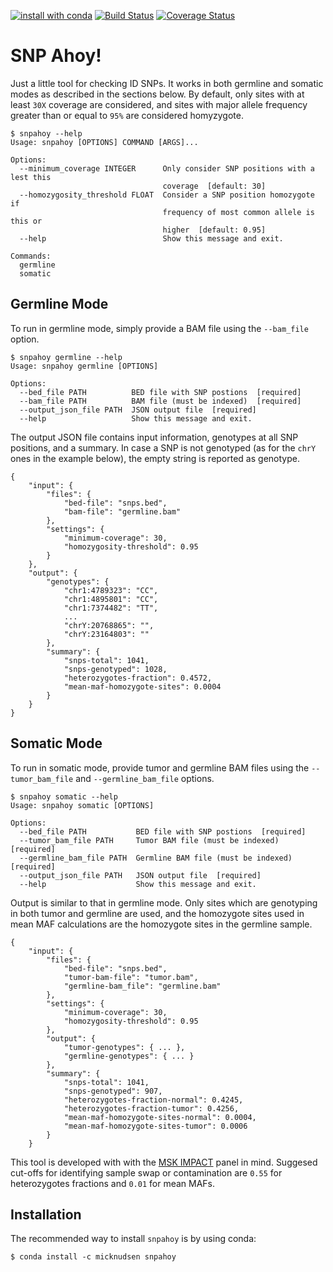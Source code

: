 [![install with conda](https://img.shields.io/badge/install%20with-conda-brightgreen.svg?style=flat)](https://conda.anaconda.org/micknudsen) [![Build Status](https://travis-ci.org/micknudsen/snpahoy.svg?branch=master)](https://travis-ci.org/micknudsen/snpahoy) [![Coverage Status](https://coveralls.io/repos/github/micknudsen/snpahoy/badge.svg?branch=master)](https://coveralls.io/github/micknudsen/snpahoy?branch=master)

# SNP Ahoy!

Just a little tool for checking ID SNPs. It works in both germline and somatic modes as described in the sections below. By default, only sites with at least `30X` coverage are considered, and sites with major allele frequency greater than or equal to `95%` are considered homyzygote.

```
$ snpahoy --help
Usage: snpahoy [OPTIONS] COMMAND [ARGS]...

Options:
  --minimum_coverage INTEGER      Only consider SNP positions with a lest this
                                  coverage  [default: 30]
  --homozygosity_threshold FLOAT  Consider a SNP position homozygote if
                                  frequency of most common allele is this or
                                  higher  [default: 0.95]
  --help                          Show this message and exit.

Commands:
  germline
  somatic
```

## Germline Mode

To run in germline mode, simply provide a BAM file using the `--bam_file` option.

```
$ snpahoy germline --help
Usage: snpahoy germline [OPTIONS]

Options:
  --bed_file PATH          BED file with SNP postions  [required]
  --bam_file PATH          BAM file (must be indexed)  [required]
  --output_json_file PATH  JSON output file  [required]
  --help                   Show this message and exit.
```

The output JSON file contains input information, genotypes at all SNP positions, and a summary. In case a SNP is not genotyped (as for the `chrY` ones in the example below), the empty string is reported as genotype.

```
{
    "input": {
        "files": {
            "bed-file": "snps.bed",
            "bam-file": "germline.bam"
        },
        "settings": {
            "minimum-coverage": 30,
            "homozygosity-threshold": 0.95
        }
    },
    "output": {
        "genotypes": {
            "chr1:4789323": "CC",
            "chr1:4895801": "CC",
            "chr1:7374482": "TT",
            ...
            "chrY:20768865": "",
            "chrY:23164803": ""
        },
        "summary": {
            "snps-total": 1041,
            "snps-genotyped": 1028,
            "heterozygotes-fraction": 0.4572,
            "mean-maf-homozygote-sites": 0.0004
        }
    }
}
```

## Somatic Mode

To run in somatic mode, provide tumor and germline BAM files using the `--tumor_bam_file` and `--germline_bam_file` options.

```
$ snpahoy somatic --help
Usage: snpahoy somatic [OPTIONS]

Options:
  --bed_file PATH           BED file with SNP postions  [required]
  --tumor_bam_file PATH     Tumor BAM file (must be indexed)  [required]
  --germline_bam_file PATH  Germline BAM file (must be indexed)  [required]
  --output_json_file PATH   JSON output file  [required]
  --help                    Show this message and exit.
```

Output is similar to that in germline mode. Only sites which are genotyping in both tumor and germline are used, and the homozygote sites used in mean MAF calculations are the homozygote sites in the germline sample.

```
{
    "input": {
        "files": {
            "bed-file": "snps.bed",
            "tumor-bam-file": "tumor.bam",
            "germline-bam_file": "germline.bam"
        },
        "settings": {
            "minimum-coverage": 30,
            "homozygosity-threshold": 0.95
        },
        "output": {
            "tumor-genotypes": { ... },
            "germline-genotypes": { ... }
        },
        "summary": {
            "snps-total": 1041,
            "snps-genotyped": 907,
            "heterozygotes-fraction-normal": 0.4245,
            "heterozygotes-fraction-tumor": 0.4256,
            "mean-maf-homozygote-sites-normal": 0.0004,
            "mean-maf-homozygote-sites-tumor": 0.0006
        }
    }
```

This tool is developed with with the [MSK IMPACT](https://doi.org/10.1016/j.jmoldx.2014.12.006) panel in mind. Suggesed cut-offs for identifying sample swap or contamination are `0.55` for heterozygotes fractions and `0.01` for mean MAFs.

## Installation

The recommended way to install `snpahoy` is by using conda:

```
$ conda install -c micknudsen snpahoy
```